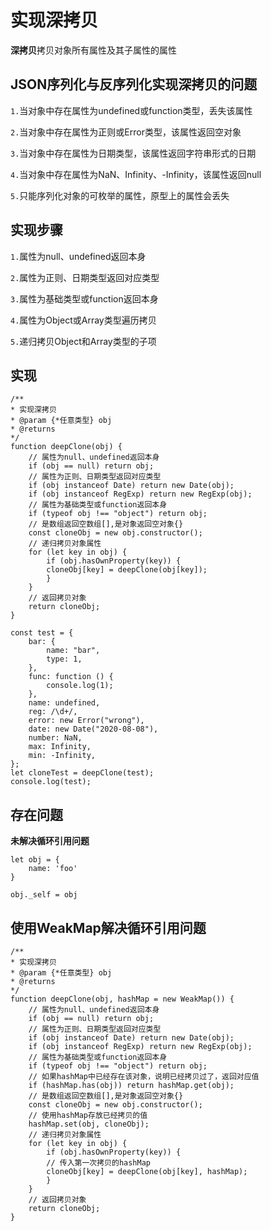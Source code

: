 # 实现深拷贝
**深拷贝**拷贝对象所有属性及其子属性的属性

## JSON序列化与反序列化实现深拷贝的问题
`1.`当对象中存在属性为undefined或function类型，丢失该属性

`2.`当对象中存在属性为正则或Error类型，该属性返回空对象

`3.`当对象中存在属性为日期类型，该属性返回字符串形式的日期

`4.`当对象中存在属性为NaN、Infinity、-Infinity，该属性返回null

`5.`只能序列化对象的可枚举的属性，原型上的属性会丢失

## 实现步骤
`1.`属性为null、undefined返回本身

`2.`属性为正则、日期类型返回对应类型

`3.`属性为基础类型或function返回本身

`4.`属性为Object或Array类型遍历拷贝

`5.`递归拷贝Object和Array类型的子项

## 实现

    /**
    * 实现深拷贝
    * @param {*任意类型} obj
    * @returns
    */
    function deepClone(obj) {
        // 属性为null、undefined返回本身
        if (obj == null) return obj;
        // 属性为正则、日期类型返回对应类型
        if (obj instanceof Date) return new Date(obj);
        if (obj instanceof RegExp) return new RegExp(obj);
        // 属性为基础类型或function返回本身
        if (typeof obj !== "object") return obj;
        // 是数组返回空数组[],是对象返回空对象{}
        const cloneObj = new obj.constructor();
        // 递归拷贝对象属性
        for (let key in obj) {
            if (obj.hasOwnProperty(key)) {
            cloneObj[key] = deepClone(obj[key]);
            }
        }
        // 返回拷贝对象
        return cloneObj;
    }

    const test = {
        bar: {
            name: "bar",
            type: 1,
        },
        func: function () {
            console.log(1);
        },
        name: undefined,
        reg: /\d+/,
        error: new Error("wrong"),
        date: new Date("2020-08-08"),
        number: NaN,
        max: Infinity,
        min: -Infinity,
    };
    let cloneTest = deepClone(test);
    console.log(test);


## 存在问题
**未解决循环引用问题**

    let obj = {
        name: 'foo'
    }

    obj._self = obj

## 使用WeakMap解决循环引用问题

    /**
    * 实现深拷贝
    * @param {*任意类型} obj
    * @returns
    */
    function deepClone(obj, hashMap = new WeakMap()) {
        // 属性为null、undefined返回本身
        if (obj == null) return obj;
        // 属性为正则、日期类型返回对应类型
        if (obj instanceof Date) return new Date(obj);
        if (obj instanceof RegExp) return new RegExp(obj);
        // 属性为基础类型或function返回本身
        if (typeof obj !== "object") return obj;
        // 如果hashMap中已经存在该对象，说明已经拷贝过了，返回对应值
        if (hashMap.has(obj)) return hashMap.get(obj);
        // 是数组返回空数组[],是对象返回空对象{}
        const cloneObj = new obj.constructor();
        // 使用hashMap存放已经拷贝的值
        hashMap.set(obj, cloneObj);
        // 递归拷贝对象属性
        for (let key in obj) {
            if (obj.hasOwnProperty(key)) {
            // 传入第一次拷贝的hashMap
            cloneObj[key] = deepClone(obj[key], hashMap);
            }
        }
        // 返回拷贝对象
        return cloneObj;
    }



    

       

